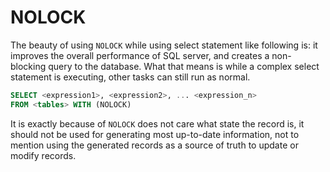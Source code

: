 # NOLOCK

The beauty of using `NOLOCK` while using select statement like following is: it improves the overall performance of SQL server, and creates a non-blocking query to the database. What that means is while a complex select statement is executing, other tasks can still run as normal.

```sql
SELECT <expression1>, <expression2>, ... <expression_n>
FROM <tables> WITH (NOLOCK)
```

It is exactly because of `NOLOCK` does not care what state the record is, it should not be used for generating most up-to-date information, not to mention using the generated records as a source of truth to update or modify records.

